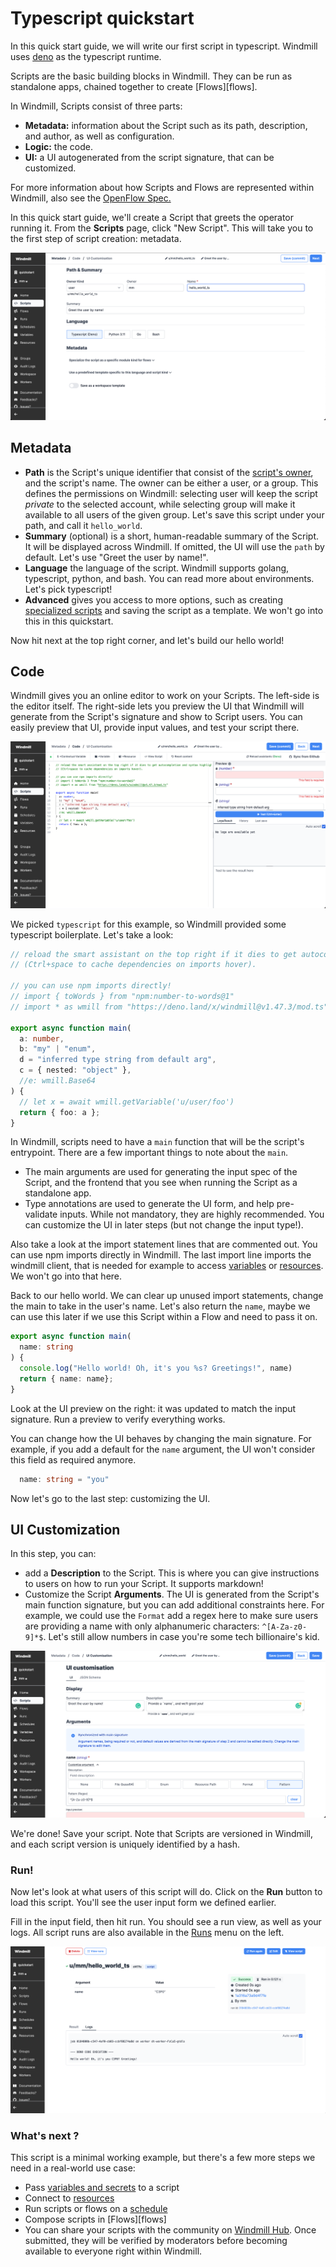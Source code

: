 # Typescript quickstart

In this quick start guide, we will write our first script in typescript. Windmill uses [deno](https://deno.land/) as the typescript runtime.

Scripts are the basic building blocks in Windmill. They can be run as standalone apps, chained together to create
[Flows][flows].

In Windmill, Scripts consist of three parts:

- **Metadata:** information about the Script such as its path, description, and author, as well as configuration.
- **Logic:** the code.
- **UI:** a UI autogenerated from the script signature, that can be customized.

For more information about how Scripts and Flows are represented within Windmill, also see the [OpenFlow Spec.][openflow]

In this quick start guide, we'll create a Script that greets the operator running it. From the **Scripts** page, click "New Script". This will take you to the first step of script creation: metadata.

![New script](../assets/getting_started/quickstart/create_script_ts.png)

## Metadata

- **Path** is the Script's unique identifier that consist of the
[script's owner](../reference#owner), and the script's name. The owner can be
either a user, or a group. This defines the permissions on Windmill:
selecting user will keep the script _private_ to the selected account, while
selecting group will make it available to all users of the given group. Let's save this script under your path, and call it `hello_world`.
- **Summary** (optional) is a short, human-readable summary of the Script. It will be displayed across Windmill. If omitted, the UI will use the `path` by default. Let's use "Greet the user by name!".
- **Language** the language of the script. Windmill supports golang, typescript, python, and bash. You can read more about environments. Let's pick typescript!
- **Advanced** gives you access to more options, such as creating [specialized scripts](../reference.md) and saving the script as a template. We won't go into this in this quickstart.

Now hit next at the top right corner, and let's build our hello world!

## Code

Windmill gives you an online editor to work on your Scripts. The left-side is the editor itself. The right-side lets you preview the UI that Windmill will generate from the Script's signature and show to Script users. You can easily preview that UI, provide input values, and test your script there.

![Editor for typescript](../assets/getting_started/quickstart/editor_ts.png)

We picked `typescript` for this example, so Windmill provided some typescript boilerplate. Let's take a look:

```typescript
// reload the smart assistant on the top right if it dies to get autocompletion and syntax highlighting
// (Ctrl+space to cache dependencies on imports hover).

// you can use npm imports directly!
// import { toWords } from "npm:number-to-words@1"
// import * as wmill from "https://deno.land/x/windmill@v1.47.3/mod.ts"

export async function main(
  a: number,
  b: "my" | "enum",
  d = "inferred type string from default arg",
  c = { nested: "object" },
  //e: wmill.Base64
) {
  // let x = await wmill.getVariable('u/user/foo')
  return { foo: a };
}

```

In Windmill, scripts need to have a `main` function that will be the script's
entrypoint. There are a few important things to note about the `main`.
- The main arguments are used for generating the input spec of the Script, and the frontend that you see when running the Script as a standalone app.
- Type annotations are used to generate the UI form, and help pre-validate inputs. While not mandatory, they are highly recommended. You can customize the UI in later steps (but not change the input type!).

Also take a look at the import statement lines that are commented out. You can use npm imports directly in Windmill. The last import line imports the windmill client, that is needed for example to access [variables](../how-tos/2_save_variables_and_secrets.md) or [resources](../how-tos/3_create_resources_and_types.md). We won't go into that here.

Back to our hello world. We can clear up unused import statements, change the main to take in the user's name. Let's also return the `name`, maybe we can use this later if we use this Script within a Flow and need to pass it on.

```typescript
export async function main(
  name: string
) {
  console.log("Hello world! Oh, it's you %s? Greetings!", name)
  return { name: name};
}

```

Look at the UI preview on the right: it was updated to match the input signature. Run a preview to verify everything works. 

You can change how the UI behaves by changing the main signature. For example, if you add a default for the `name` argument, the UI won't consider this field as required anymore.

```typescript
  name: string = "you"
```

Now let's go to the last step: customizing the UI.

## UI Customization

In this step, you can:

- add a **Description** to the Script. This is where you can give instructions to users on how to run your Script. It supports markdown!
- Customize the Script **Arguments**. The UI is generated from the Script's main function signature, but you can add additional constraints here. For example, we could use the `Format` add a regex here to make sure users are providing a name with only alphanumeric characters: `^[A-Za-z0-9]*$`. Let's still allow numbers in case you're some tech billionaire's kid.

![UI customization for typescript](../assets/getting_started/quickstart/ui_golang.png)

We're done! Save your script. Note that Scripts are versioned in Windmill, and each script version is uniquely identified by a hash.

### Run!

Now let's look at what users of this script will do. Click on the **Run** button
to load this script. You'll see the user input form we defined earlier. 

Fill in the input field, then hit run. You should see a run view, as well as your
logs. All script runs are also available in the [Runs][app-runs] menu on the
left.

![Run hello world in golang](../assets/getting_started/quickstart/run_ts.png)

### What's next ?

This script is a minimal working example, but there's a few more steps we need
in a real-world use case:

- Pass [variables and secrets](../how-tos/variables_and_secrets) to a script
- Connect to [resources](../how-tos/create_resources)
- Run scripts or flows on a [schedule](../how-tos/schedule)
- Compose scripts in [Flows][flows]
- You can share your scripts with the community on [Windmill Hub][wm-hub]. Once submitted, they will be verified by
moderators before becoming available to everyone right within Windmill.

<!-- Resources -->

[app-runs]: https://app.windmill.dev/runs
[app-scripts]: https://app.windmill.dev/scripts
[deno]: https://deno.land/
[openflow]: ../openflow.md
[python]: https://www.python.org/
[wm-hub]: https://hub.windmill.dev